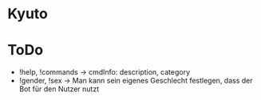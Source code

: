 # Kyuto

# ToDo
 - !help, !commands -> cmdInfo: description, category
 - !gender, !sex -> Man kann sein eigenes Geschlecht festlegen, dass der Bot für den Nutzer nutzt